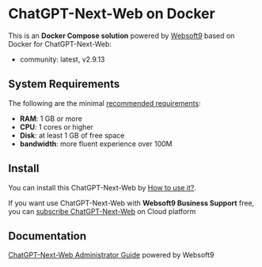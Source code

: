 # ChatGPT-Next-Web on Docker  

This is an **Docker Compose solution** powered by [Websoft9](https://www.websoft9.com) based on Docker for ChatGPT-Next-Web:


 - community:  latest, v2.9.13


## System Requirements

The following are the minimal [recommended requirements](https://github.com/Yidadaa/ChatGPT-Next-Web):

* **RAM**: 1 GB or more
* **CPU**: 1 cores or higher
* **Disk**: at least 1 GB of free space
* **bandwidth**: more fluent experience over 100M  

## Install

You can install this ChatGPT-Next-Web by [How to use it?](https://github.com/Websoft9/docker-library#how-to-use-it).   

If you want use ChatGPT-Next-Web with **Websoft9 Business Support** free, you can [subscribe ChatGPT-Next-Web](https://www.websoft9.com/apps) on Cloud platform

## Documentation

[ChatGPT-Next-Web Administrator Guide](https://support.websoft9.com/docs/chatgptnextweb) powered by Websoft9